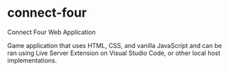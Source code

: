 # connect-four
Connect Four Web Application

Game application that uses HTML, CSS, and vanilla JavaScript and can be ran using Live Server Extension on Visual Studio Code, or other local host implementations. 

